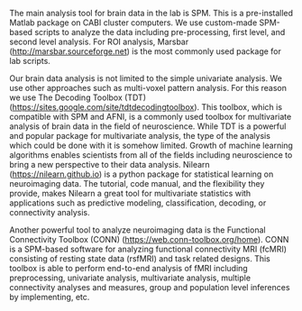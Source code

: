 The main analysis tool for brain data in the lab is SPM. This is a pre-installed Matlab package on CABI cluster computers. We use custom-made SPM-based scripts to analyze the data including pre-processing, first level, and second level analysis. For ROI analysis, Marsbar (http://marsbar.sourceforge.net) is the most commonly used package for lab scripts.

Our brain data analysis is not limited to the simple univariate analysis. We use other approaches such as multi-voxel pattern analysis. For this reason we use The Decoding Toolbox (TDT) (https://sites.google.com/site/tdtdecodingtoolbox). This toolbox, which is compatible with SPM and AFNI, is a commonly used toolbox for multivariate analysis of brain data in the field of neuroscience. While TDT is a powerful and popular package for multivariate analysis, the type of the analysis which could be done with it is somehow limited. Growth of machine learning algorithms enables scientists from all of the fields including neuroscience to bring a new perspective to their data analysis. Nilearn (https://nilearn.github.io) is a python package for statistical learning on neuroimaging data. The tutorial, code manual, and the flexibility they provide, makes Nilearn a great tool for multivariate statistics with applications such as predictive modeling, classification, decoding, or connectivity analysis. 

Another powerful tool to analyze neuroimaging data is the Functional Connectivity Toolbox (CONN) (https://web.conn-toolbox.org/home). CONN is a SPM-based software for analyzing functional connectivity MRI (fcMRI) consisting of resting state data (rsfMRI) and task related designs. This toolbox is able to perform end-to-end analysis of fMRI including preprocessing, univariate analysis, multivariate analysis, multiple connectivity analyses and measures, group and population level inferences by implementing, etc.
